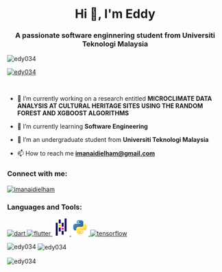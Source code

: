 <h1 align="center">Hi 👋, I'm Eddy</h1>
<h3 align="center">A passionate software enginnering student from Universiti Teknologi Malaysia</h3>

<p align="left"> <img src="https://komarev.com/ghpvc/?username=edy034&label=Profile%20views&color=0e75b6&style=flat" alt="edy034" /> </p>

<p align="left"> <a href="https://github.com/ryo-ma/github-profile-trophy"><img src="https://github-profile-trophy.vercel.app/?username=edy034" alt="edy034" /></a> </p>

<p align="left"> <a href="https://twitter.com/" target="blank"><img src="https://img.shields.io/twitter/follow/?logo=twitter&style=for-the-badge" alt="" /></a> </p>

- 🔭 I’m currently working on a research entitled **MICROCLIMATE DATA ANALYSIS AT CULTURAL HERITAGE SITES USING THE RANDOM FOREST AND XGBOOST ALGORITHMS**

- 🌱 I’m currently learning **Software Engineering**

- 🤝 I’m an undergraduate student from **Universiti Teknologi Malaysia**

- 📫 How to reach me **imanaidielham@gmail.com**

<h3 align="left">Connect with me:</h3>
<p align="left">
<a href="https://linkedin.com/in/imanaidielham" target="blank"><img align="center" src="https://raw.githubusercontent.com/rahuldkjain/github-profile-readme-generator/master/src/images/icons/Social/linked-in-alt.svg" alt="imanaidielham" height="30" width="40" /></a>
</p>

<h3 align="left">Languages and Tools:</h3>
<p align="left"> <a href="https://dart.dev" target="_blank" rel="noreferrer"> <img src="https://www.vectorlogo.zone/logos/dartlang/dartlang-icon.svg" alt="dart" width="40" height="40"/> </a> <a href="https://flutter.dev" target="_blank" rel="noreferrer"> <img src="https://www.vectorlogo.zone/logos/flutterio/flutterio-icon.svg" alt="flutter" width="40" height="40"/> </a> <a href="https://pandas.pydata.org/" target="_blank" rel="noreferrer"> <img src="https://raw.githubusercontent.com/devicons/devicon/2ae2a900d2f041da66e950e4d48052658d850630/icons/pandas/pandas-original.svg" alt="pandas" width="40" height="40"/> </a> <a href="https://www.python.org" target="_blank" rel="noreferrer"> <img src="https://raw.githubusercontent.com/devicons/devicon/master/icons/python/python-original.svg" alt="python" width="40" height="40"/> </a> <a href="https://www.tensorflow.org" target="_blank" rel="noreferrer"> <img src="https://www.vectorlogo.zone/logos/tensorflow/tensorflow-icon.svg" alt="tensorflow" width="40" height="40"/> </a> </p>

<p><img align="left" src="https://github-readme-stats.vercel.app/api/top-langs?username=edy034&show_icons=true&locale=en&layout=compact" alt="edy034" /></p>

<p>&nbsp;<img align="center" src="https://github-readme-stats.vercel.app/api?username=edy034&show_icons=true&locale=en" alt="edy034" /></p>

<p><img align="center" src="https://github-readme-streak-stats.herokuapp.com/?user=edy034&" alt="edy034" /></p>

